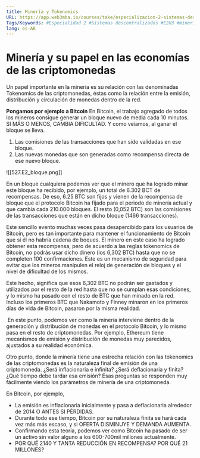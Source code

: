```yaml
---
title: Minería y Tokenomics
URL: https://app.web3mba.io/courses/take/especializacion-2-sistemas-descentralizados/texts/37918923-02-mineria-y-tokenomics
Tags/Keywords: #Especialidad 2 #Sistemas descentralizados #E2U3 #mineria y seguridad en blockchain #mineria en blockchain #seguridad en blockchain #mineria #tokenomics
lang: es-AR
---
```

# Minería y su papel en las economías de las criptomonedas
Un papel importante en la minería es su relación con las denominadas Tokenomics de las criptomonedas, éstas como la relación entre la emisión, distribución y circulación de monedas dentro de la red.

**Pongamos por ejemplo a Bitcoin**
En Bitcoin, el trabajo agregado de todos los mineros consigue generar un bloque nuevo de media cada 10 minutos. SI MÁS O MENOS, CAMBIA DIFICULTAD. Y como veíamos, al ganar el bloque se lleva.

1. Las comisiones de las transacciones que han sido validadas en ese bloque.
2. Las nuevas monedas que son generadas como recompensa directa de ese nuevo bloque.

![[527.E2_bloque.png]]

En un bloque cualquiera podemos ver que el minero que ha logrado minar este bloque ha recibido, por ejemplo, un total de 6.302 BCT de recompensas. De eso, 6.25 BTC son fijos y vienen de la recompensa de bloque que el protocolo Bitcoin ha fijado para el periodo de minería actual y que cambia cada 210.000 bloques. El resto (0,052 BTC) son las comisiones de las transacciones que están en dicho bloque (1466 transacciones). 

Este sencillo evento muchas veces pasa desapercibido para los usuarios de Bitcoin, pero es tan importante para mantener el funcionamiento de Bitcoin que si él no habría cadena de boques. El minero en este caso ha logrado obtener esta recompensa, pero de acuerdo a las reglas tokenomics de Bitcoin, no podrás usar dicho dinero (los 6,302 BTC) hasta que no se completen 100 confirmaciones. Este es un mecanismo de seguridad para evitar que los mineros manipulen el reloj de generación de bloques y el nivel de dificultad de los mismos. 

Este hecho, significa que esos 6,302 BTC no podrán ser gastados y utilizados por el resto de la red hasta que no se cumplan esas condiciones, y lo mismo ha pasado con el resto de BTC que han minado en la red. Incluso los primeros BTC que Nakamoto y Finney minaron en los primeros días de vida de Bitcoin, pasaron por la misma realidad. 

 En este punto, podemos ver como la minería interviene dentro de la generación y distribución de monedas en el protocolo Bitcoin, y lo mismo pasa en el resto de criptomonedas. Por ejemplo, Ethereum tiene mecanismos de emisión y distribución de monedas muy parecidos, ajustados a su realidad económica. 

Otro punto, donde la minería tiene una estrecha relación con las tokenomics de las criptomonedas es la naturaleza final de emisión de una criptomoneda. ¿Será inflacionaria e infinita? ¿Será deflacionaria y finita? ¿Qué tiempo debe tardar esa emisión? Esas preguntas se responden muy fácilmente viendo los parámetros de minería de una criptomoneda.

En Bitcoin, por ejemplo,
- La emisión es inflacionaria inicialmente y pasa a deflacionaria alrededor de 2014 O ANTES SI PÉRDIDAS. 
- Durante todo ese tiempo, Bitcoin por su naturaleza finita se hará cada vez más más escaso, y si OFERTA DISMINUYE Y DEMANDA AUMENTA. 
- Confirmando esta teoría, podemos ver como Bitcoin ha pasado de ser un activo sin valor alguno a los 600-700mil millones actualmente.
- POR QUÉ 2140 Y TANTA REDUCCIÓN EN RECOMPENSA? POR QUÉ 21 MILLONES?
